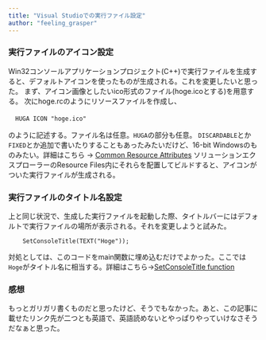 ```yaml
---
title: "Visual Studioでの実行ファイル設定"
author: "feeling_grasper"
---
```


### 実行ファイルのアイコン設定

Win32コンソールアプリケーションプロジェクト(C++)で実行ファイルを生成すると、デフォルトアイコンを使ったものが生成される。これを変更したいと思った。
まず、アイコン画像としたいico形式のファイル(hoge.icoとする)を用意する。
次にhoge.rcのようにリソースファイルを作成し、

　```HUGA ICON "hoge.ico"```

のように記述する。ファイル名は任意。`HUGA`の部分も任意。
`DISCARDABLE`とか`FIXED`とか追加で書いたりすることもあったみたいだけど、16-bit Windowsのものみたい。詳細はこちら → [ Common Resource Attributes](https://msdn.microsoft.com/en-us/library/aa380908(VS.85).aspx)
ソリューションエクスプローラーのResource Files内にそれらを配置してビルドすると、アイコンがついた実行ファイルが生成される。


### 実行ファイルのタイトル名設定
上と同じ状況で、生成した実行ファイルを起動した際、タイトルバーにはデフォルトで実行ファイルの場所が表示される。それを変更しようと試みた。

```
	SetConsoleTitle(TEXT("Hoge"));
```

対処としては、このコードをmain関数に埋め込むだけでよかった。ここでは`Hoge`がタイトル名に相当する。詳細はこちら→[SetConsoleTitle function](https://msdn.microsoft.com/ja-jp/library/ms686050.aspx)

### 感想
もっとガリガリ書くものだと思ったけど、そうでもなかった。あと、この記事に載せたリンク先が二つとも英語で、英語読めないとやっぱりやっていけなさそうだなぁと思った。

